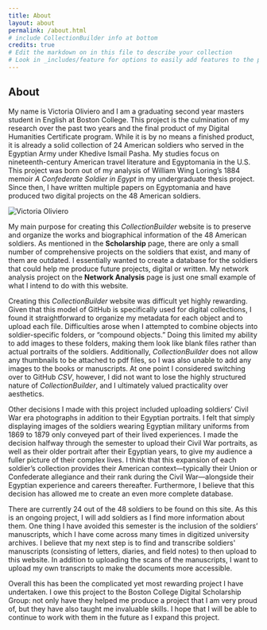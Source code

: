 ```yaml
---
title: About
layout: about
permalink: /about.html
# include CollectionBuilder info at bottom
credits: true
# Edit the markdown on in this file to describe your collection
# Look in _includes/feature for options to easily add features to the page
---
```

## About

My name is Victoria Oliviero and I am a graduating second year masters student in English at Boston College. This project is the culmination of my research over the past two years and the final product of my Digital Humanities Certificate program. While it is by no means a finished product, it is already a solid collection of 24 American soldiers who served in the Egyptian Army under Khedive Ismail Pasha. My studies focus on nineteenth-century American travel literature and Egyptomania in the U.S. This project was born out of my analysis of William Wing Loring’s 1884 memoir *A Confederate Soldier in Egypt* in my undergraduate thesis project. Since then, I have written multiple papers on Egyptomania and have produced two digital projects on the 48 American soldiers.

![Victoria Oliviero](https://github.com/user-attachments/assets/28d25b39-dbaa-42c1-9e4d-61a0794996a6)

My main purpose for creating this *CollectionBuilder* website is to preserve and organize the works and biographical information of the 48 American soldiers. As mentioned in the **Scholarship** page, there are only a small number of comprehensive projects on the soldiers that exist, and many of them are outdated. I essentially wanted to create a database for the soldiers that could help me produce future projects, digital or written. My network analysis project on the **Network Analysis** page is just one small example of what I intend to do with this website.

Creating this *CollectionBuilder* website was difficult yet highly rewarding. Given that this model of GitHub is specifically used for digital collections, I found it straightforward to organize my metadata for each object and to upload each file. Difficulties arose when I attempted to combine objects into soldier-specific folders, or “compound objects.” Doing this limited my ability to add images to these folders, making them look like blank files rather than actual portraits of the soldiers. Additionally, *CollectionBuilder* does not allow any thumbnails to be attached to pdf files, so I was also unable to add any images to the books or manuscripts. At one point I considered switching over to GitHub *CSV*, however, I did not want to lose the highly structured nature of *CollectionBuilder*, and I ultimately valued practicality over aesthetics. 

Other decisions I made with this project included uploading soldiers’ Civil War era photographs in addition to their Egyptian portraits. I felt that simply displaying images of the soldiers wearing Egyptian military uniforms from 1869 to 1879 only conveyed part of their lived experiences. I made the decision halfway through the semester to upload their Civil War portraits, as well as their older portrait after their Egyptian years, to give my audience a fuller picture of their complex lives. I think that this expansion of each soldier’s collection provides their American context—typically their Union or Confederate allegiance and their rank during the Civil War—alongside their Egyptian experience and careers thereafter. Furthermore, I believe that this decision has allowed me to create an even more complete database. 

There are currently 24 out of the 48 soldiers to be found on this site. As this is an ongoing project, I will add soldiers as I find more information about them. One thing I have avoided this semester is the inclusion of the soldiers’ manuscripts, which I have come across many times in digitized university archives. I believe that my next step is to find and transcribe soldiers' manuscripts (consisting of letters, diaries, and field notes) to then upload to this website. In addition to uploading the scans of the manuscripts, I want to upload my own transcripts to make the documents more accessible. 

Overall this has been the complicated yet most rewarding project I have undertaken. I owe this project to the Boston College Digital Scholarship Group: not only have they helped me produce a project that I am very proud of, but they have also taught me invaluable skills. I hope that I will be able to continue to work with them in the future as I expand this project. 
